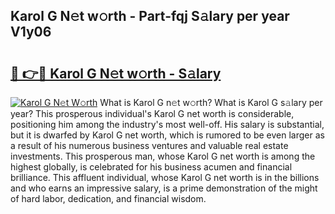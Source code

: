 ## Karol G N𝚎t w𝚘rth - Part-fqj S𝚊lary per year V1y06

# <h2><a href="http://gc0dvbl.nevu.top/?p=Karol+G">🔗 👉🔴 Karol G N𝚎t w𝚘rth - S𝚊lary</a></h2>

[![Karol G N𝚎t W𝚘rth](https://i.imgur.com/Oavwk0R.jpeg)](http://gc0dvbl.nevu.top/?p=Karol+G)
What is Karol G n𝚎t w𝚘rth? What is Karol G s𝚊lary per year?
This prosperous individual's Karol G net worth is considerable, positioning him among the industry's most well-off. His salary is substantial, but it is dwarfed by Karol G net worth, which is rumored to be even larger as a result of his numerous business ventures and valuable real estate investments. This prosperous man, whose Karol G net worth is among the highest globally, is celebrated for his business acumen and financial brilliance. This affluent individual, whose Karol G net worth is in the billions and who earns an impressive salary, is a prime demonstration of the might of hard labor, dedication, and financial wisdom.

